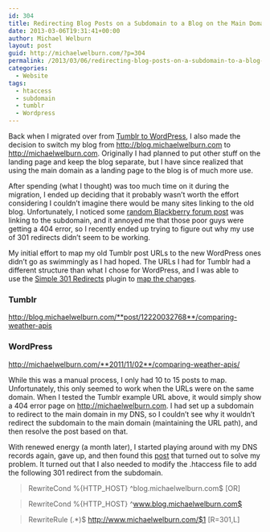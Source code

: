 ```yaml
---
id: 304
title: Redirecting Blog Posts on a Subdomain to a Blog on the Main Domain using .htaccess
date: 2013-03-06T19:31:41+00:00
author: Michael Welburn
layout: post
guid: http://michaelwelburn.com/?p=304
permalink: /2013/03/06/redirecting-blog-posts-on-a-subdomain-to-a-blog-on-the-main-domain-using-htaccess/
categories:
  - Website
tags:
  - htaccess
  - subdomain
  - tumblr
  - Wordpress
---
```

Back when I migrated over from <a title="Migrating from Tumblr to WordPress" href="http://michaelwelburn.com/2013/02/18/migrating-from-tumblr-to-wordpress/" target="_blank">Tumblr to WordPress</a>, I also made the decision to switch my blog from http://blog.michaelwelburn.com to http://michaelwelburn.com. Originally I had planned to put other stuff on the landing page and keep the blog separate, but I have since realized that using the main domain as a landing page to the blog is of much more use.

After spending (what I thought) was too much time on it during the migration, I ended up deciding that it probably wasn&#8217;t worth the effort considering I couldn&#8217;t imagine there would be many sites linking to the old blog. Unfortunately, I noticed some <a title="Blackberry Forums" href="http://supportforums.blackberry.com/t5/Web-and-WebWorks-Development/Best-weather-API/td-p/1955027" target="_blank">random Blackberry forum post</a> was linking to the subdomain, and it annoyed me that those poor guys were getting a 404 error, so I recently ended up trying to figure out why my use of 301 redirects didn&#8217;t seem to be working.

<!--more-->

My initial effort to map my old Tumblr post URLs to the new WordPress ones didn&#8217;t go as swimmingly as I had hoped. The URLs I had for Tumblr had a different structure than what I chose for WordPress, and I was able to use the <a title="Simple 301 Redirects" href="http://wordpress.org/extend/plugins/simple-301-redirects/" target="_blank">Simple 301 Redirects</a> plugin to <a title="Migrating from Tumblr to WordPress" href="http://michaelwelburn.com/2013/02/18/migrating-from-tumblr-to-wordpress/" target="_blank">map the changes</a>.

### Tumblr

http://blog.michaelwelburn.com/**post/12220032768**/comparing-weather-apis

### WordPress

http://michaelwelburn.com/**2011/11/02**/comparing-weather-apis/

While this was a manual process, I only had 10 to 15 posts to map. Unfortunately, this only seemed to work when the URLs were on the same domain. When I tested the Tumblr example URL above, it would simply show a 404 error page on http://michaelwelburn.com. I had set up a subdomain to redirect to the main domain in my DNS, so I couldn&#8217;t see why it wouldn&#8217;t redirect the subdomain to the main domain (maintaining the URL path), and then resolve the post based on that.

With renewed energy (a month later), I started playing around with my DNS records again, gave up, and then found this <a title="Redirecting a subdomain to the main domain" href="http://www.kingscooty.com/blog/redirect-a-subdomain-to-a-main-domain-using-htaccess/" target="_blank">post</a> that turned out to solve my problem. It turned out that I also needed to modify the .htaccess file to add the following 301 redirect from the subdomain.

> RewriteCond %{HTTP_HOST} ^blog.michaelwelburn.com$ [OR]
  
> RewriteCond %{HTTP_HOST} ^www.blog.michaelwelburn.com$
  
> RewriteRule (.*)$ http://www.michaelwelburn.com/$1 [R=301,L]